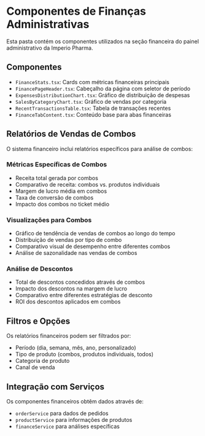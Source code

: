 
# Componentes de Finanças Administrativas

Esta pasta contém os componentes utilizados na seção financeira do painel administrativo da Imperio Pharma.

## Componentes

- `FinanceStats.tsx`: Cards com métricas financeiras principais
- `FinancePageHeader.tsx`: Cabeçalho da página com seletor de período
- `ExpensesDistributionChart.tsx`: Gráfico de distribuição de despesas
- `SalesByCategoryChart.tsx`: Gráfico de vendas por categoria
- `RecentTransactionsTable.tsx`: Tabela de transações recentes
- `FinanceTabContent.tsx`: Conteúdo base para abas financeiras

## Relatórios de Vendas de Combos

O sistema financeiro inclui relatórios específicos para análise de combos:

### Métricas Específicas de Combos

- Receita total gerada por combos
- Comparativo de receita: combos vs. produtos individuais
- Margem de lucro média em combos
- Taxa de conversão de combos
- Impacto dos combos no ticket médio

### Visualizações para Combos

- Gráfico de tendência de vendas de combos ao longo do tempo
- Distribuição de vendas por tipo de combo
- Comparativo visual de desempenho entre diferentes combos
- Análise de sazonalidade nas vendas de combos

### Análise de Descontos

- Total de descontos concedidos através de combos
- Impacto dos descontos na margem de lucro
- Comparativo entre diferentes estratégias de desconto
- ROI dos descontos aplicados em combos

## Filtros e Opções

Os relatórios financeiros podem ser filtrados por:
- Período (dia, semana, mês, ano, personalizado)
- Tipo de produto (combos, produtos individuais, todos)
- Categoria de produto
- Canal de venda

## Integração com Serviços

Os componentes financeiros obtêm dados através de:
- `orderService` para dados de pedidos
- `productService` para informações de produtos
- `financeService` para análises específicas
